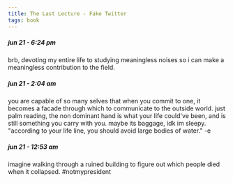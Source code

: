 ```yaml
---
title: The Last Lecture - Fake Twitter
tags: book
---
```

##### jun 21 - 6:24 pm
brb, devoting my entire life to studying meaningless noises so i can make a meaningless contribution to the field.

##### jun 21 - 2:04 am
you are capable of so many selves that when you commit to one, it becomes a facade through which to communicate to the outside world. just palm reading, the non dominant hand is what your life could've been, and is still something you carry with you. maybe its baggage, idk im sleepy. "according to your life line, you should avoid large bodies of water." -e

##### jun 21 - 12:53 am
imagine walking through a ruined building to figure out which people died when it collapsed. #notmypresident
